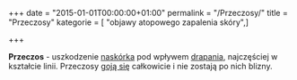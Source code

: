 +++
date = "2015-01-01T00:00:00+01:00"
permalink = "/Przeczosy/"
title = "Przeczosy"
kategorie = [ "objawy atopowego zapalenia skóry",]

+++

**Przeczos** - uszkodzenie [naskórka](/atopedia/Naskórek "wikilink") pod wpływem [drapania](/atopedia/Drapanie "wikilink"), najczęściej w kształcie linii. Przeczosy [goją się](/atopedia/Gojenie "wikilink") całkowicie i nie zostają po nich blizny.
